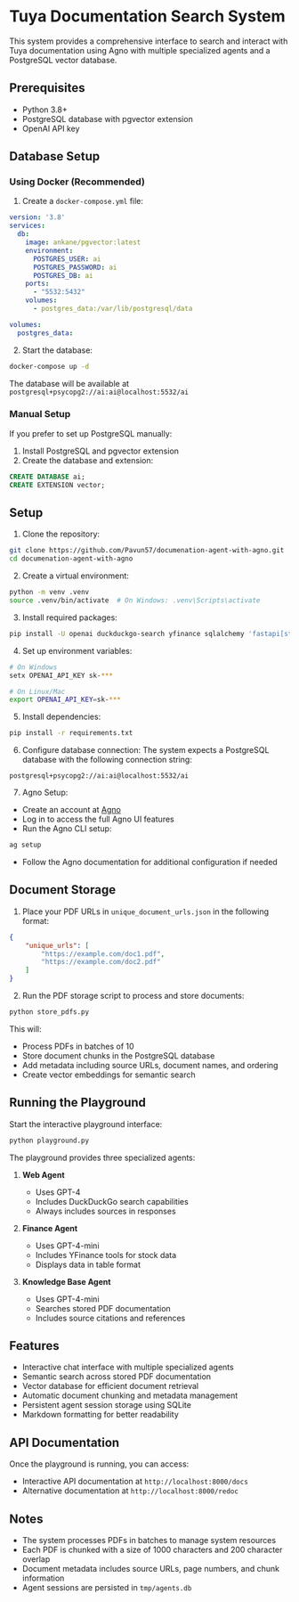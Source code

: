 # Tuya Documentation Search System

This system provides a comprehensive interface to search and interact with Tuya documentation using Agno with multiple specialized agents and a PostgreSQL vector database.

## Prerequisites

- Python 3.8+
- PostgreSQL database with pgvector extension
- OpenAI API key

## Database Setup

### Using Docker (Recommended)

1. Create a `docker-compose.yml` file:
```yaml
version: '3.8'
services:
  db:
    image: ankane/pgvector:latest
    environment:
      POSTGRES_USER: ai
      POSTGRES_PASSWORD: ai
      POSTGRES_DB: ai
    ports:
      - "5532:5432"
    volumes:
      - postgres_data:/var/lib/postgresql/data

volumes:
  postgres_data:
```

2. Start the database:
```bash
docker-compose up -d
```

The database will be available at `postgresql+psycopg2://ai:ai@localhost:5532/ai`

### Manual Setup

If you prefer to set up PostgreSQL manually:

1. Install PostgreSQL and pgvector extension
2. Create the database and extension:
```sql
CREATE DATABASE ai;
CREATE EXTENSION vector;
```

## Setup

1. Clone the repository:
```bash
git clone https://github.com/Pavun57/documenation-agent-with-agno.git
cd documenation-agent-with-agno
```

2. Create a virtual environment:
```bash
python -m venv .venv
source .venv/bin/activate  # On Windows: .venv\Scripts\activate
```

3. Install required packages:
```bash
pip install -U openai duckduckgo-search yfinance sqlalchemy 'fastapi[standard]' agno
```

4. Set up environment variables:
```bash
# On Windows
setx OPENAI_API_KEY sk-***

# On Linux/Mac
export OPENAI_API_KEY=sk-***
```

5. Install dependencies:
```bash
pip install -r requirements.txt
```

6. Configure database connection:
The system expects a PostgreSQL database with the following connection string:
```
postgresql+psycopg2://ai:ai@localhost:5532/ai
```

7. Agno Setup:
- Create an account at [Agno](https://agno.ai)
- Log in to access the full Agno UI features
- Run the Agno CLI setup:
```bash
ag setup
```
- Follow the Agno documentation for additional configuration if needed

## Document Storage

1. Place your PDF URLs in `unique_document_urls.json` in the following format:
```json
{
    "unique_urls": [
        "https://example.com/doc1.pdf",
        "https://example.com/doc2.pdf"
    ]
}
```

2. Run the PDF storage script to process and store documents:
```bash
python store_pdfs.py
```

This will:
- Process PDFs in batches of 10
- Store document chunks in the PostgreSQL database
- Add metadata including source URLs, document names, and ordering
- Create vector embeddings for semantic search

## Running the Playground

Start the interactive playground interface:
```bash
python playground.py
```

The playground provides three specialized agents:

1. **Web Agent**
   - Uses GPT-4
   - Includes DuckDuckGo search capabilities
   - Always includes sources in responses

2. **Finance Agent**
   - Uses GPT-4-mini
   - Includes YFinance tools for stock data
   - Displays data in table format

3. **Knowledge Base Agent**
   - Uses GPT-4-mini
   - Searches stored PDF documentation
   - Includes source citations and references

## Features

- Interactive chat interface with multiple specialized agents
- Semantic search across stored PDF documentation
- Vector database for efficient document retrieval
- Automatic document chunking and metadata management
- Persistent agent session storage using SQLite
- Markdown formatting for better readability

## API Documentation

Once the playground is running, you can access:
- Interactive API documentation at `http://localhost:8000/docs`
- Alternative documentation at `http://localhost:8000/redoc`

## Notes

- The system processes PDFs in batches to manage system resources
- Each PDF is chunked with a size of 1000 characters and 200 character overlap
- Document metadata includes source URLs, page numbers, and chunk information
- Agent sessions are persisted in `tmp/agents.db`